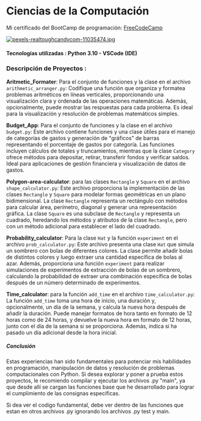 
# Ciencias de la Computación
Mi certificado del BootCamp de programación: [FreeCodeCamp](https://www.freecodecamp.org/certification/Knaus-Elias-Gustavo/scientific-computing-with-python-v7)

[![pexels-realtoughcandycom-11035474.jpg](https://i.postimg.cc/hPZsbsxy/pexels-realtoughcandycom-11035474.jpg)](https://postimg.cc/bsb1qQmk)

#### Tecnologías utilizadas : Python 3.10 - VSCode (IDE)

### Descripción de Proyectos : 

**Aritmetic_Formater**: 
Para el conjunto de funciones y la clase en el archivo `arithmetic_arranger.py`:
Codifique una función que organiza y formatea problemas aritméticos en líneas verticales, proporcionando una visualización clara y ordenada de las operaciones matemáticas. Además, opcionalmente, puede mostrar las respuestas para cada problema. Es ideal para la visualización y resolución de problemas matemáticos simples.

**Budget_App**:
Para el conjunto de funciones y la clase en el archivo `budget.py`:
Este archivo contiene funciones y una clase útiles para el manejo de categorías de gastos y generación de "gráficos" de barras representando el porcentaje de gastos por categoría. Las funciones incluyen cálculos de totales y truncamientos, mientras que la clase `Category` ofrece métodos para depositar, retirar, transferir fondos y verificar saldos. Ideal para aplicaciones de gestión financiera y visualización de datos de gastos.

**Polygon-area-calculator**:
para las clases `Rectangle` y `Square` en el archivo `shape_calculator.py`:
Este archivo proporciona la implementación de las clases `Rectangle` y `Square` para modelar formas geométricas en un plano bidimensional. La clase `Rectangle` representa un rectángulo con métodos para calcular área, perímetro, diagonal y generar una representación gráfica. La clase `Square` es una subclase de `Rectangle` y representa un cuadrado, heredando los métodos y atributos de la clase `Rectangle`, pero con un método adicional para establecer el lado del cuadrado.

**Probability_calculator**:
Para la clase `Hat` y la función `experiment` en el archivo `prob_calculator.py`:
Este archivo presenta una clase `Hat` que simula un sombrero con bolas de diferentes colores. La clase permite añadir bolas de distintos colores y luego extraer una cantidad específica de bolas al azar. Además, proporciona una función `experiment` para realizar simulaciones de experimentos de extracción de bolas de un sombrero, calculando la probabilidad de extraer una combinación específica de bolas después de un número determinado de experimentos.

**Time_calculator**:
para la función `add_time` en el archivo `time_calculator.py`:
La función `add_time` toma una hora de inicio, una duración y, opcionalmente, un día de la semana, y calcula la nueva hora después de añadir la duración. Puede manejar formatos de hora tanto en formato de 12 horas como de 24 horas, y devuelve la nueva hora en formato de 12 horas, junto con el día de la semana si se proporciona. Además, indica si ha pasado un día adicional desde la hora inicial.


##### Conclusión
Estas experiencias han sido fundamentales para potenciar mis habilidades en programación, manipulación de datos y resolución de problemas computacionales con Python. Si desea explorar y poner a prueba estos proyectos, le recomiendo compilar y ejecutar los archivos .py "main", ya que desde allí se cargan las funciones base que he desarrollado para lograr el cumplimiento de las consignas específicas.

Si dea ver el codigo fundamental, debe ver dentro de las funciones que estan en otros archivos .py ignorando los archivos .py test y main.

